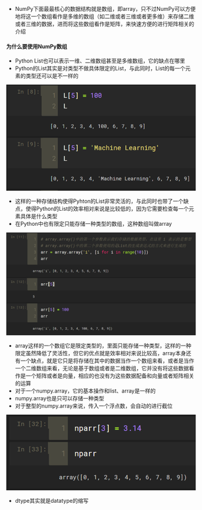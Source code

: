 - NumPy下面最最核心的数据结构就是数组，即array，只不过NumPy可以方便地将这一个数组看作是多维的数组（如二维或者三维或者更多维）来存储二维或者三维的数据，进而将这些数组看作是矩阵，来快速方便的进行矩阵相关的介绍

#### 为什么要使用NumPy数组

- Python List也可以表示一维、二维数组甚至是多维数组，它的缺点在哪里
- Python的List其实是对类型不做具体限定的List，与此同时，List的每一个元素的类型还可以是不一样的

![1565774742679](assets/1565774742679.png)

- 这样的一种存储结构使得Pyhton的List非常灵活的，与此同时也带了一个缺点，使得Python的List的效率相对来说是比较低的，因为它需要检查每一个元素具体是什么类型
- 在Python中也有限定只能存储一种类型的数组，这种数组叫做array

![1565775747274](assets/1565775747274.png)

- array这样的一个数组它是限定类型的，里面只能存储一种类型，这样的一种限定虽然降低了灵活性，但它的优点就是效率相对来说比较高，array本身还有一个缺点，就是它只是将存储在其中的数据当作一个数组来看，或者是当作一个二维数组来看，无论是基于数组或者是二维数组，它并没有将这些数据看作是一个矩阵或者是向量，相应的也没有为这些数据配备和向量或者矩阵相关的运算
- 对于一个numpy.array，它的基本操作和list、array是一样的
- numpy.array也是只可以存储一种类型
- 对于整型的numpy.array来说，传入一个浮点数，会自动的进行截位

![1565782079701](assets/1565782079701.png)

- dtype其实就是datatype的缩写